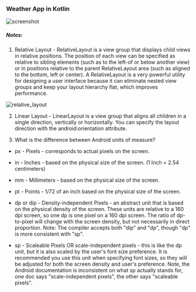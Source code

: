 ### Weather App in Kotlin

![screenshot](https://i.imgur.com/0bk3tWo.png)

##### Notes:

1. Relative Layout - RelativeLayout is a view group that displays child views in relative positions. The position of each view can be specified as relative to sibling elements (such as to the left-of or below another view) or in positions relative to the parent RelativeLayout area (such as aligned to the bottom, left or center). A RelativeLayout is a very powerful utility for designing a user interface because it can eliminate nested view groups and keep your layout hierarchy flat, which improves performance. 

![relative_layout](https://developer.android.com/images/ui/relativelayout.png)

2. Linear Layout - LinearLayout is a view group that aligns all children in a single direction, vertically or horizontally. You can specify the layout direction with the android:orientation attribute.

3. What is the difference between Android units of measure?

* px - Pixels - corresponds to actual pixels on the screen.

* in - Inches - based on the physical size of the screen. (1 Inch = 2.54 centimeters)

* mm - Millimeters - based on the physical size of the screen.

* pt - Points - 1/72 of an inch based on the physical size of the screen.

* dp or dip - Density-independent Pixels - an abstract unit that is based on the physical density of the screen. These units are relative to a 160 dpi screen, so one dp is one pixel on a 160 dpi screen. The ratio of dp-to-pixel will change with the screen density, but not necessarily in direct proportion. Note: The compiler accepts both "dip" and "dp", though "dp" is more consistent with "sp".

* sp -  Scaleable Pixels OR scale-independent pixels - this is like the dp unit, but it is also scaled by the user's font size preference. It is recommended you use this unit when specifying font sizes, so they will be adjusted for both the screen density and user's preference. Note, the Android documentation is inconsistent on what sp actually stands for, one doc says "scale-independent pixels", the other says "scaleable pixels".
